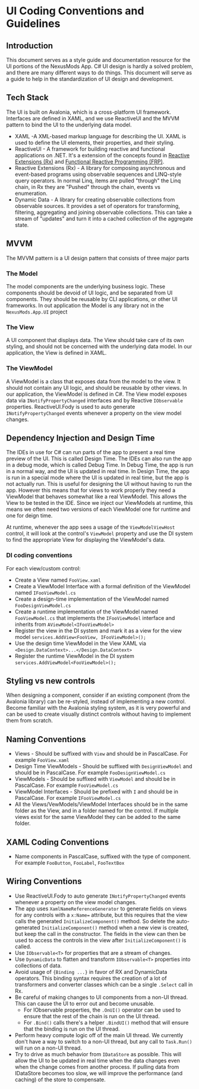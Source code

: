 ﻿# UI Coding Conventions and Guidelines

## Introduction
This document serves as a style guide and documentation resource for the UI portions of the NexusMods App. C# UI design
is hardly a solved problem, and there are many different ways to do things. This document will serve as a guide to help in the
standardization of UI design and development.

## Tech Stack
The UI is built on Avalonia, which is a cross-platform UI framework. Interfaces are defined in XAML, and we use ReactiveUI and
the MVVM pattern to bind the UI to the underlying data model.

* XAML -A XML-based markup language for describing the UI. XAML is used to define the UI elements, their properties, and their styling.
* ReactiveUI - A framework for building reactive and functional applications on .NET. It's a extension of the concepts found in [Reactive Extensions (Rx)](https://reactivex.io/) and [Functional Reactive Programming (FRP)](https://en.wikipedia.org/wiki/Functional_reactive_programming).
* Reactive Extensions (Rx) - A library for composing asynchronous and event-based programs using observable sequences and LINQ-style query operators. In normal Linq, items are pulled "through" the Linq chain, in Rx they are "Pushed" through the chain, events vs enumeration.
* Dynamic Data - A library for creating observable collections from observable sources. It provides a set of operators for transforming, filtering, aggregating and joining observable collections. This can take a stream of "updates" and turn it into a cached collection of the aggregate state.

## MVVM
The MVVM pattern is a UI design pattern that consists of three major parts

### The Model
The model components are the underlying business logic. These components should be devoid of UI logic, and be separated from UI components. They should be reusable by CLI applications, or other UI frameworks. In out application the Model is any library not in the `NexusMods.App.UI` project

### The View
A UI component that displays data. The View should take care of its own styling, and should not be concerned with the underlying data model. In our application, the View is defined in XAML.

### The ViewModel
A ViewModel is a class that exposes data from the model to the view. It should not contain any UI logic, and should be reusable by other views. In our application, the ViewModel is defined in C#.
The View model exposes data via `INotifyPropertyChanged` interfaces and by Reactive `IObservable` properties. ReactiveUI.Fody is used to auto generate `INotifyPropertyChanged` events whenever a property on the view model changes.

## Dependency Injection and Design Time
The IDEs in use for C# can run parts of the app to present a real time preview of the UI. This is called Design Time. The IDEs can also run the app in a debug mode, which is called Debug Time. In Debug Time, the app is run in a normal way, and the UI is updated in real time. In Design Time, the app is run in a special mode where the UI is updated in real time, but the app is not actually run. This is useful for designing the UI without having to run the app.
However this means that for views to work properly they need a ViewModel that behaves somewhat like a real ViewModel. This allows the View to be tested in the IDE. Since we inject our ViewModels at runtime, this means we often need two versions of each ViewModel one for runtime and one for deign time.

At runtime, whenever the app sees a usage of the `ViewModelViewHost` control, it will look at the control's `ViewModel` property and use the DI system to find the appropriate View for displaying the ViewModel's data.

### DI coding conventions
For each view/custom control:
  * Create a View named `FooView.xaml`
  * Create a ViewModel Interface with a formal definition of the ViewModel named `IFooViewModel.cs`
  * Create a design-time implementation of the ViewModel named `FooDesignViewModel.cs`
  * Create a runtime implementation of the ViewModel named `FooViewModel.cs` that implements the `IFooViewModel` interface and inherits from `AViewModel<IFooViewModel>`
  * Register the view in the DI system and mark it as a view for the view model `services.AddView<FooView, IFooViewModel>();`
  * Use the design time ViewModel in the View XAML via `<Design.DataContext>...</Design.DataContext>`
  * Register the runtime ViewModel in the DI system `services.AddViewModel<FooViewModel>();`

## Styling vs new controls
When designing a component, consider if an existing component (from the Avalonia library) can be re-styled, instead of implementing a new control. Become familiar with the Avalonia styling system, as it is very powerful and can be used to create visually distinct controls without having to implement them from scratch.

## Naming Conventions

* Views - Should be suffixed with `View` and should be in PascalCase. For example `FooView.xaml`
* Design Time ViewModels - Should be suffixed with `DesignViewModel` and should be in PascalCase. For example `FooDesignViewModel.cs`
* ViewModels - Should be suffixed with `ViewModel` and should be in PascalCase. For example `FooViewModel.cs`
* ViewModel Interfaces - Should be prefixed with `I` and should be in PascalCase. For example `IFooViewModel.cs`
* All the Views/VewModels/ViewModel Interfaces should be in the same folder as the View, and in a folder named for the control. If multiple views exist for the same ViewModel they can be added to the same folder.

## XAML Coding Conventions

* Name components in PascalCase, suffixed with the type of component. For example `FooButton`, `FooLabel`, `FooTextBox`

## Wiring Conventions

* Use ReactiveUI.Fody to auto generate `INotifyPropertyChanged` events whenever a property on the view model changes.
* The app uses `XamlNameReferenceGenerator` to generate fields on views for any controls with a `x:Name=` attribute, but this requires that the view calls the generated `InitializeComponent()` method. So delete the auto-generated `InitializeComponent()` method when a new view is created, but keep the call in the constructor. The fields in the view can then be used to access the controls in the view after `InitializeComponent()` is called.
* Use `IObservable<T>` for properties that are a stream of changes.
* Use `DynamicData` to flatten and transform `IObservable<T>` properties into collections of data.
* Avoid usage of `{Binding ...}` in favor of RX and DynamicData operators. This binding syntax requires the creation of a lot of transformers and converter classes which can be a single `.Select` call in Rx.
* Be careful of making changes to UI components from a non-UI thread. This can cause the UI to error out and become unusable.
  * For IObservable properties, the `.OnUI()` operator can be used to ensure that the rest of the chain is run on the UI thread.
  * For `.Bind()` calls there's a helper `.BindUI()` method that will ensure that the binding is run on the UI thread.
* Perform heavy compute logic off of the main UI thread. We currently don't have a way to switch to a non-UI thread, but any call to `Task.Run()` will run on a non-UI thread.
* Try to drive as much behavior from `IDataStore` as possible. This will allow the UI to be updated in real time when the data changes even when the change comes from another process. If pulling data from IDataStore becomes too slow, we will improve the performance (and caching) of the store to compensate.
